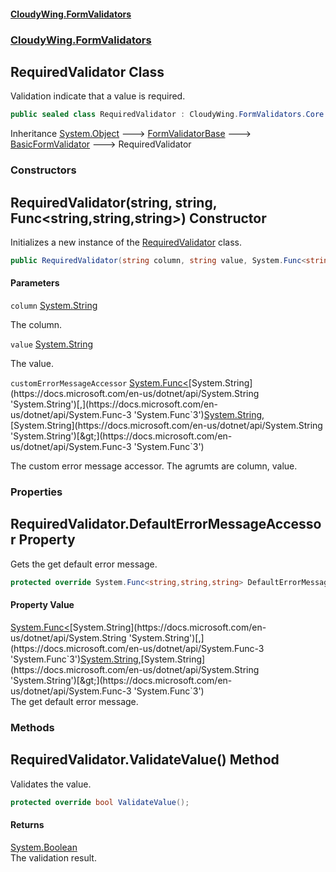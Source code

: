 #### [CloudyWing.FormValidators](index.md 'index')
### [CloudyWing.FormValidators](CloudyWing.FormValidators.md 'CloudyWing.FormValidators')

## RequiredValidator Class

Validation indicate that a value is required.

```csharp
public sealed class RequiredValidator : CloudyWing.FormValidators.Core.BasicFormValidator
```

Inheritance [System.Object](https://docs.microsoft.com/en-us/dotnet/api/System.Object 'System.Object') &#129106; [FormValidatorBase](CloudyWing.FormValidators.Core.FormValidatorBase.md 'CloudyWing.FormValidators.Core.FormValidatorBase') &#129106; [BasicFormValidator](CloudyWing.FormValidators.Core.BasicFormValidator.md 'CloudyWing.FormValidators.Core.BasicFormValidator') &#129106; RequiredValidator
### Constructors

<a name='CloudyWing.FormValidators.RequiredValidator.RequiredValidator(string,string,System.Func_string,string,string_)'></a>

## RequiredValidator(string, string, Func<string,string,string>) Constructor

Initializes a new instance of the [RequiredValidator](CloudyWing.FormValidators.RequiredValidator.md 'CloudyWing.FormValidators.RequiredValidator') class.

```csharp
public RequiredValidator(string column, string value, System.Func<string,string,string> customErrorMessageAccessor=null);
```
#### Parameters

<a name='CloudyWing.FormValidators.RequiredValidator.RequiredValidator(string,string,System.Func_string,string,string_).column'></a>

`column` [System.String](https://docs.microsoft.com/en-us/dotnet/api/System.String 'System.String')

The column.

<a name='CloudyWing.FormValidators.RequiredValidator.RequiredValidator(string,string,System.Func_string,string,string_).value'></a>

`value` [System.String](https://docs.microsoft.com/en-us/dotnet/api/System.String 'System.String')

The value.

<a name='CloudyWing.FormValidators.RequiredValidator.RequiredValidator(string,string,System.Func_string,string,string_).customErrorMessageAccessor'></a>

`customErrorMessageAccessor` [System.Func&lt;](https://docs.microsoft.com/en-us/dotnet/api/System.Func-3 'System.Func`3')[System.String](https://docs.microsoft.com/en-us/dotnet/api/System.String 'System.String')[,](https://docs.microsoft.com/en-us/dotnet/api/System.Func-3 'System.Func`3')[System.String](https://docs.microsoft.com/en-us/dotnet/api/System.String 'System.String')[,](https://docs.microsoft.com/en-us/dotnet/api/System.Func-3 'System.Func`3')[System.String](https://docs.microsoft.com/en-us/dotnet/api/System.String 'System.String')[&gt;](https://docs.microsoft.com/en-us/dotnet/api/System.Func-3 'System.Func`3')

The custom error message accessor. The agrumts are column, value.
### Properties

<a name='CloudyWing.FormValidators.RequiredValidator.DefaultErrorMessageAccessor'></a>

## RequiredValidator.DefaultErrorMessageAccessor Property

Gets the get default error message.

```csharp
protected override System.Func<string,string,string> DefaultErrorMessageAccessor { get; }
```

#### Property Value
[System.Func&lt;](https://docs.microsoft.com/en-us/dotnet/api/System.Func-3 'System.Func`3')[System.String](https://docs.microsoft.com/en-us/dotnet/api/System.String 'System.String')[,](https://docs.microsoft.com/en-us/dotnet/api/System.Func-3 'System.Func`3')[System.String](https://docs.microsoft.com/en-us/dotnet/api/System.String 'System.String')[,](https://docs.microsoft.com/en-us/dotnet/api/System.Func-3 'System.Func`3')[System.String](https://docs.microsoft.com/en-us/dotnet/api/System.String 'System.String')[&gt;](https://docs.microsoft.com/en-us/dotnet/api/System.Func-3 'System.Func`3')  
The get default error message.
### Methods

<a name='CloudyWing.FormValidators.RequiredValidator.ValidateValue()'></a>

## RequiredValidator.ValidateValue() Method

Validates the value.

```csharp
protected override bool ValidateValue();
```

#### Returns
[System.Boolean](https://docs.microsoft.com/en-us/dotnet/api/System.Boolean 'System.Boolean')  
The validation result.